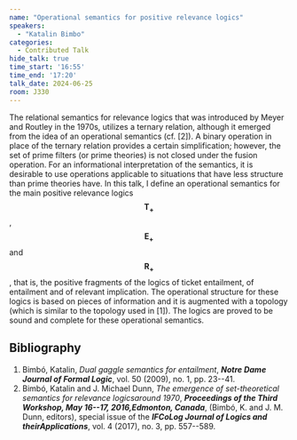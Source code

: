 ```yaml
---
name: "Operational semantics for positive relevance logics"
speakers:
  - "Katalin Bimbo"
categories:
  - Contributed Talk
hide_talk: true
time_start: '16:55'
time_end: '17:20'
talk_date: 2024-06-25
room: J330
---
```







The relational semantics for relevance logics that was introduced by Meyer 
and Routley in the 1970s, utilizes a ternary relation, although it emerged 
from the idea of an operational semantics (cf. [2]).  A binary operation 
in place of the ternary relation provides a certain simplification; however, 
the set of prime filters (or prime theories) is not closed under the fusion 
operation.  For an informational interpretation of the semantics, it is 
desirable to use operations applicable to situations that have less structure
than prime theories have.  In this talk, I define an operational semantics 
for the main positive relevance logics $$\mathbf{T_+}$$, $$\mathbf{E_+}$$ and 
$$\mathbf{R_+}$$, that is, the positive fragments of the logics of ticket 
entailment, of entailment and of relevant implication.  The operational 
structure for these logics is based on pieces of information and it is 
augmented with a topology (which is similar to the topology used in [1]). 
The logics are proved to be sound and complete for these operational 
semantics.

## Bibliography


1. Bimbó, Katalin, _Dual gaggle semantics for entailment_, **_Notre Dame Journal of Formal Logic_**, vol. 50 (2009), no. 1, pp. 23--41.
2. Bimbó, Katalin and J. Michael Dunn, _The emergence of set-theoretical semantics for relevance logicsaround 1970_, **_Proceedings of the Third Workshop, May 16--17, 2016,Edmonton, Canada_**, (Bimbó, K. and J. M. Dunn, editors), special issue of the **_IFCoLog Journal of Logics and theirApplications_**, vol. 4 (2017), no. 3, pp. 557--589.






